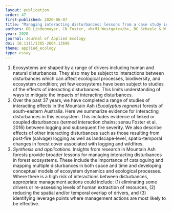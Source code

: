 ```yaml
---
layout: publication
order: 47
first-published: 2020-06-07
title: "Managing interacting disturbances: lessons from a case study in Australian forests."
authors: DB Lindenmayer, CN Foster, <b>MJ Westgate</b>, BC Scheele & W Blanchard
year: 2020
journal: Journal of Applied Ecology
doi: 10.1111/1365-2664.13696
theme: applied_ecology
type: essay
---
```

<ol>
  <li>Ecosystems are shaped by a range of drivers including human and natural disturbances. They also may be subject to interactions between disturbances which can affect ecological processes, biodiversity, and ecosystem condition; yet few ecosystems have been subject to studies of the effects of interacting disturbances. This limits understanding of ways to mitigate the impacts of interacting disturbances.</li>
  <li>Over the past 37 years, we have completed a range of studies of interacting effects in the Mountain Ash (<i>Eucalyptus regnans</i>) forests of south-eastern Australia. Here we summarize evidence for interacting disturbances in this ecosystem. This includes evidence of linked or coupled disturbances (termed interaction chains; sensu Foster et al. 2016) between logging and subsequent fire severity. We also describe effects of other interacting disturbances such as those resulting from post-fire (salvage) logging as well as landscape-level, spatio-temporal changes in forest cover associated with logging and wildfires.</li>
  <li><i>Synthesis and applications</i>. Insights from research in Mountain Ash forests provide broader lessons for managing interacting disturbances in forest ecosystems. These include the importance of cataloguing and mapping multiple disturbances in both space and time and developing conceptual models of ecosystem dynamics and ecological processes. Where there is a high risk of interactions between disturbances, appropriate management actions could include: (1) eliminating some drivers or re-assessing levels of human extraction of resources, (2) reducing the spatial and/or temporal overlap of drivers, and (3) identifying leverage points where management actions are most likely to be effective.</li>
</ol>
